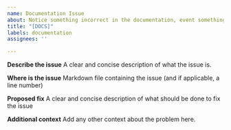 ```yaml
---
name: Documentation Issue
about: Notice something incorrect in the documentation, event something as small as a typo? Make an issue report here!
title: "[DOCS]" 
labels: documentation
assignees: ''

---
```


**Describe the issue**
A clear and concise description of what the issue is.

**Where is the issue**
Markdown file containing the issue (and if applicable, a line number)

**Proposed fix**
A clear and concise description of what should be done to fix the issue

**Additional context**
Add any other context about the problem here.
